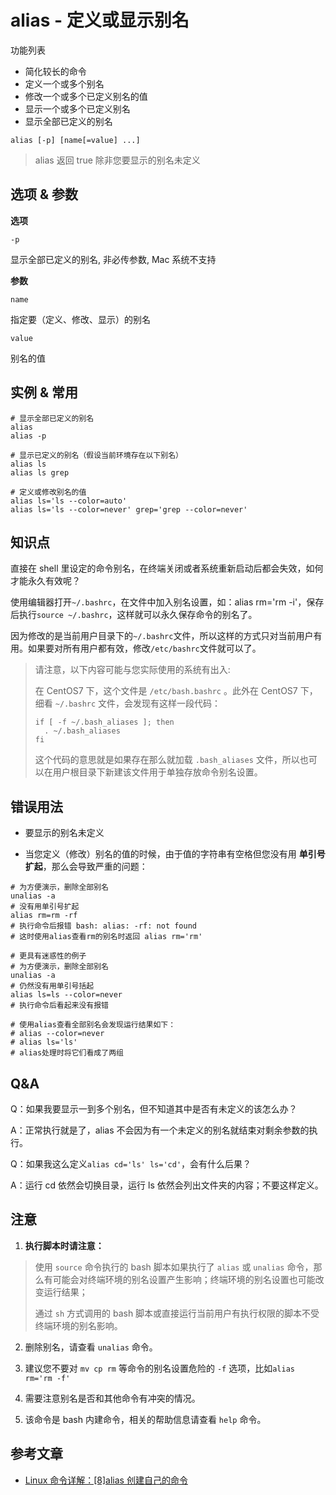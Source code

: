 # alias - 定义或显示别名

功能列表

-   简化较长的命令
-   定义一个或多个别名
-   修改一个或多个已定义别名的值
-   显示一个或多个已定义别名
-   显示全部已定义的别名

```
alias [-p] [name[=value] ...]
```

> alias 返回 true 除非您要显示的别名未定义

## 选项 & 参数

**选项**

`-p`

显示全部已定义的别名, 非必传参数, Mac 系统不支持

**参数**

`name`

指定要（定义、修改、显示）的别名

`value`

别名的值

## 实例 & 常用

```
# 显示全部已定义的别名
alias
alias -p

# 显示已定义的别名（假设当前环境存在以下别名）
alias ls
alias ls grep

# 定义或修改别名的值
alias ls='ls --color=auto'
alias ls='ls --color=never' grep='grep --color=never'
```

## 知识点

直接在 shell 里设定的命令别名，在终端关闭或者系统重新启动后都会失效，如何才能永久有效呢？

使用编辑器打开`~/.bashrc`，在文件中加入别名设置，如：alias rm='rm -i'，保存后执行`source ~/.bashrc`，这样就可以永久保存命令的别名了。

因为修改的是当前用户目录下的`~/.bashrc`文件，所以这样的方式只对当前用户有用。如果要对所有用户都有效，修改`/etc/bashrc`文件就可以了。

> 请注意，以下内容可能与您实际使用的系统有出入:
>
> 在 CentOS7 下，这个文件是 `/etc/bash.bashrc` 。此外在 CentOS7 下，细看 `~/.bashrc` 文件，会发现有这样一段代码：
>
> ```
> if [ -f ~/.bash_aliases ]; then
>   . ~/.bash_aliases
> fi
> ```
>
> 这个代码的意思就是如果存在那么就加载 `.bash_aliases` 文件，所以也可以在用户根目录下新建该文件用于单独存放命令别名设置。

## 错误用法

-   要显示的别名未定义

-   当您定义（修改）别名的值的时候，由于值的字符串有空格但您没有用 **单引号扩起**，那么会导致严重的问题：

```
# 为方便演示，删除全部别名
unalias -a
# 没有用单引号扩起
alias rm=rm -rf
# 执行命令后报错 bash: alias: -rf: not found
# 这时使用alias查看rm的别名时返回 alias rm='rm'
```

```
# 更具有迷惑性的例子
# 为方便演示，删除全部别名
unalias -a
# 仍然没有用单引号括起
alias ls=ls --color=never
# 执行命令后看起来没有报错

# 使用alias查看全部别名会发现运行结果如下：
# alias --color=never
# alias ls='ls'
# alias处理时将它们看成了两组
```

## Q&A

Q：如果我要显示一到多个别名，但不知道其中是否有未定义的该怎么办？

A：正常执行就是了，alias 不会因为有一个未定义的别名就结束对剩余参数的执行。

Q：如果我这么定义`alias cd='ls' ls='cd'`，会有什么后果？

A：运行 cd 依然会切换目录，运行 ls 依然会列出文件夹的内容；不要这样定义。

## 注意

1. **执行脚本时请注意：**

> 使用 `source` 命令执行的 bash 脚本如果执行了 `alias` 或 `unalias` 命令，那么有可能会对终端环境的别名设置产生影响；终端环境的别名设置也可能改变运行结果；
>
> 通过 `sh` 方式调用的 bash 脚本或直接运行当前用户有执行权限的脚本不受终端环境的别名影响。

2. 删除别名，请查看 `unalias` 命令。

3. 建议您不要对 `mv cp rm` 等命令的别名设置危险的 `-f` 选项，比如`alias rm='rm -f'`

4. 需要注意别名是否和其他命令有冲突的情况。

5. 该命令是 bash 内建命令，相关的帮助信息请查看 `help` 命令。

## 参考文章

-   [Linux 命令详解：\[8\]alias 创建自己的命令](https://jingyan.baidu.com/article/ac6a9a5e6738422b653eac01.html)
